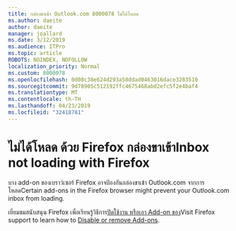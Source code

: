 ```yaml
---
title: กล่องขาเข้า Outlook.com 8000078 ไม่ได้โหลด
ms.author: daeite
author: daeite
manager: joallard
ms.date: 3/12/2019
ms.audience: ITPro
ms.topic: article
ROBOTS: NOINDEX, NOFOLLOW
localization_priority: Normal
ms.custom: 8000078
ms.openlocfilehash: 0d08c38e624d293a58ddad0463016dace3283510
ms.sourcegitcommit: 9d78905c512192ffc4675468abd2efc5f2e4baf4
ms.translationtype: MT
ms.contentlocale: th-TH
ms.lasthandoff: 04/23/2019
ms.locfileid: "32418781"
---
```

# <a name="inbox-not-loading-with-firefox"></a><span data-ttu-id="76966-102">ไม่ได้โหลด ด้วย Firefox กล่องขาเข้า</span><span class="sxs-lookup"><span data-stu-id="76966-102">Inbox not loading with Firefox</span></span>

<span data-ttu-id="76966-103">บาง add-on ของเบราว์เซอร์ Firefox อาจป้องกันกล่องขาเข้า Outlook.com จากการโหลด</span><span class="sxs-lookup"><span data-stu-id="76966-103">Certain add-ons in the Firefox browser might prevent your Outlook.com inbox from loading.</span></span>
  
<span data-ttu-id="76966-104">เยี่ยมชมสนับสนุน Firefox เพื่อเรียนรู้วิธีการ[ปิดใช้งาน หรือเอา Add-on ของ](https://support.mozilla.org/kb/disable-or-remove-add-ons)</span><span class="sxs-lookup"><span data-stu-id="76966-104">Visit Firefox support to learn how to [Disable or remove Add-ons](https://support.mozilla.org/kb/disable-or-remove-add-ons).</span></span>

